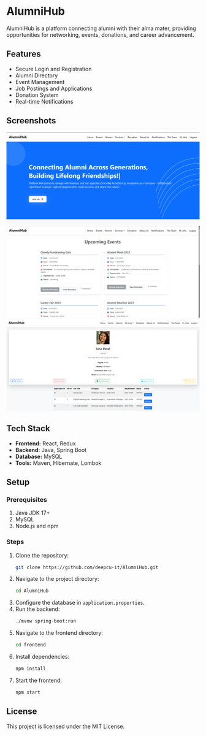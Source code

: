 
# AlumniHub

AlumniHub is a platform connecting alumni with their alma mater, providing opportunities for networking, events, donations, and career advancement.

## Features
- Secure Login and Registration
- Alumni Directory
- Event Management
- Job Postings and Applications
- Donation System
- Real-time Notifications

## Screenshots
![Screenshot 1](/images/screenshot1.png)
![Screenshot 2](/images/screenshot2.png)
![Screenshot 3](/images/screenshot3.png)


## Tech Stack
- **Frontend:** React, Redux
- **Backend:** Java, Spring Boot
- **Database:** MySQL
- **Tools:** Maven, Hibernate, Lombok

## Setup
### Prerequisites
1. Java JDK 17+
2. MySQL
3. Node.js and npm

### Steps
1. Clone the repository:
   ```bash
   git clone https://github.com/deepcu-it/AlumniHub.git
   ```
2. Navigate to the project directory:
   ```bash
   cd AlumniHub
   ```
3. Configure the database in `application.properties`.
4. Run the backend:
   ```bash
   ./mvnw spring-boot:run
   ```
5. Navigate to the frontend directory:
   ```bash
   cd frontend
   ```
6. Install dependencies:
   ```bash
   npm install
   ```
7. Start the frontend:
   ```bash
   npm start
   ```

## License
This project is licensed under the MIT License.

